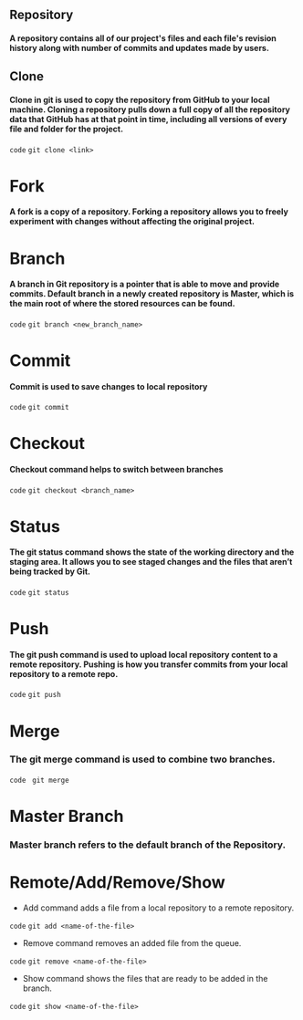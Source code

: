 ## Repository 

#### A repository contains all of our project's files and each file's revision history along with number of commits and updates made by users.


## Clone

#### Clone in git is used to copy the repository from GitHub to your local machine. Cloning a repository pulls down a full copy of all the repository data that GitHub has at that point in time, including all versions of every file and folder for the project.
`code`
`git clone <link>`

# Fork

#### A fork is a copy of a repository. Forking a repository allows you to freely experiment with changes without affecting the original project.

# Branch

#### A branch in Git repository is a pointer that is able to move and provide commits. Default branch in a newly created repository is Master, which is the main root of where the stored resources can be found.
`code`
`git branch <new_branch_name>`

# Commit

#### Commit is used to save changes to local repository
`code`
`git commit`

# Checkout

#### Checkout command helps to switch between branches

`code`
` git checkout <branch_name> `

# Status

#### The git status command shows the state of the working directory and the staging area. It allows you to see staged changes and the files that aren’t being tracked by Git. 

`code`
` git status `

# Push

#### The git push command is used to upload local repository content to a remote repository. Pushing is how you transfer commits from your local repository to a remote repo.

`code`
` git push `

# Merge

### The git merge command is used to combine two branches.

`code`
` git merge`

# Master Branch
### Master branch refers to the default branch of the Repository. 

# Remote/Add/Remove/Show
* Add command adds a file from a local repository to a remote repository.

`code`
`git add <name-of-the-file>`

* Remove command removes an added file from the queue.

`code`
`git remove <name-of-the-file>`

* Show command shows the files that are ready to be added in the branch.

`code`
`git show <name-of-the-file>`



